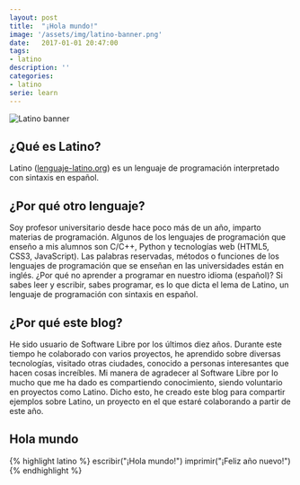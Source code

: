 ```yaml
---
layout: post
title:  "¡Hola mundo!"
image: '/assets/img/latino-banner.png'
date:   2017-01-01 20:47:00
tags:
- latino
description: ''
categories:
- latino
serie: learn
---
```


<img src="/latino-tutorial/assets/img/latino-banner.png" alt="Latino banner">

## ¿Qué es Latino?

Latino ([lenguaje-latino.org](http://lenguaje-latino.org)) es un lenguaje de programación interpretado con sintaxis en español.

## ¿Por qué otro lenguaje?

Soy profesor universitario desde hace poco más de un año, imparto materias de programación. Algunos de los lenguajes de programación que enseño a mis alumnos son C/C++, Python y tecnologías web (HTML5, CSS3, JavaScript). Las palabras reservadas, métodos o funciones de los lenguajes de programación que se enseñan en las universidades están en inglés. ¿Por qué no aprender a programar en nuestro idioma (español)? Si sabes leer y escribir, sabes programar, es lo que dicta el lema de Latino, un lenguaje de programación con sintaxis en español.

## ¿Por qué este blog?

He sido usuario de Software Libre por los últimos diez años. Durante este tiempo he colaborado con varios proyectos, he aprendido sobre diversas tecnologías, visitado otras ciudades, conocido a personas interesantes que hacen cosas increíbles. Mi manera de agradecer al Software Libre por lo mucho que me ha dado es compartiendo conocimiento, siendo voluntario en proyectos como Latino. Dicho esto, he creado este blog para compartir ejemplos sobre Latino, un proyecto en el que estaré colaborando a partir de este año.

## Hola mundo

{% highlight latino %}
escribir("¡Hola mundo!")
imprimir("¡Feliz año nuevo!")
{% endhighlight %}
